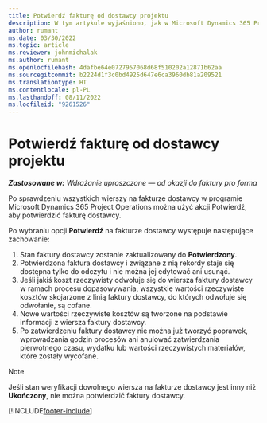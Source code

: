 ```yaml
---
title: Potwierdź fakturę od dostawcy projektu
description: W tym artykule wyjaśniono, jak w Microsoft Dynamics 365 Project Operations potwierdzić fakturę dostawcy projektu oraz wpływ finansowy potwierdzenia faktury dostawcy projektu.
author: rumant
ms.date: 03/30/2022
ms.topic: article
ms.reviewer: johnmichalak
ms.author: rumant
ms.openlocfilehash: 4dafbe64e0727957068d68f510202a12871b62aa
ms.sourcegitcommit: b2224d1f3c0bd4925d647e6ca3960db81a209521
ms.translationtype: HT
ms.contentlocale: pl-PL
ms.lasthandoff: 08/11/2022
ms.locfileid: "9261526"
---
```

# <a name="confirm-a-project-vendor-invoice"></a>Potwierdź fakturę od dostawcy projektu

_**Zastosowane w:** Wdrażanie uproszczone — od okazji do faktury pro forma_

Po sprawdzeniu wszystkich wierszy na fakturze dostawcy w programie Microsoft Dynamics 365 Project Operations można użyć akcji Potwierdź, aby potwierdzić fakturę dostawcy.

Po wybraniu opcji **Potwierdź** na fakturze dostawcy występuje następujące zachowanie:

1. Stan faktury dostawcy zostanie zaktualizowany do **Potwierdzony**.
2. Potwierdzona faktura dostawcy i związane z nią rekordy staje się dostępna tylko do odczytu i nie można jej edytować ani usunąć.
3. Jeśli jakiś koszt rzeczywisty odwołuje się do wiersza faktury dostawcy w ramach procesu dopasowywania, wszystkie wartości rzeczywiste kosztów skojarzone z linią faktury dostawcy, do których odwołuje się odwołanie, są cofane.
4. Nowe wartości rzeczywiste kosztów są tworzone na podstawie informacji z wiersza faktury dostawcy.
5. Po zatwierdzeniu faktury dostawcy nie można już tworzyć poprawek, wprowadzania godzin procesów ani anulować zatwierdzania pierwotnego czasu, wydatku lub wartości rzeczywistych materiałów, które zostały wycofane.

> [!NOTE]
> Jeśli stan weryfikacji dowolnego wiersza na fakturze dostawcy jest inny niż **Ukończony**, nie można potwierdzić faktury dostawcy.

[!INCLUDE[footer-include](../../includes/footer-banner.md)]
